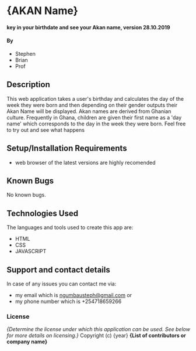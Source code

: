 # {AKAN Name}
#### key in your birthdate and see your Akan name, version 28.10.2019
#### By 
* Stephen 
* Brian 
* Prof
## Description
This web application takes a user's birthday and calculates the day of the week they were born and then depending on their gender outputs their Akan Name will be displayed.
Akan names are derived from Ghanian culture. Frequently in Ghana, children are given their first name as a 'day name' which corresponds to the day in the week they were born. Feel free to try out and see what happens
## Setup/Installation Requirements
* web browser of the latest versions are highly recomended
## Known Bugs
No known bugs. 
## Technologies Used
The languages and tools used to create this app are:
* HTML
* CSS
* JAVASCRIPT
## Support and contact details
In case of any issues you can contact me via:
* my email which is ngumbausteph@gmail.com or
* my phone number which is +254718659266
### License
*{Determine the license under which this application can be used.  See below for more details on licensing.}*
Copyright (c) {year} 
**{List of contributors or company name}**